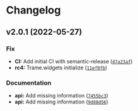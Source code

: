 # Changelog

<!--next-version-placeholder-->

## v2.0.1 (2022-05-27)
### Fix
* **CI:** Add initial CI with semantic-release ([`d7a23af`](https://github.com/Kitware/trame-markdown/commit/d7a23afb877c799cb8c9a10ca60726f7df712e6c))
* **rc4:** Trame.widgets initialize ([`11ef8fb`](https://github.com/Kitware/trame-markdown/commit/11ef8fb8d41b86663e2fb25ff5cd7602fc499f6b))

### Documentation
* **api:** Add missing information ([`7455bc3`](https://github.com/Kitware/trame-markdown/commit/7455bc319a33af509a0ddd689b04eccce9888bf3))
* **api:** Add missing information ([`9d88d56`](https://github.com/Kitware/trame-markdown/commit/9d88d56f826fa1c22c80eadfd3f97feca4ad1439))

